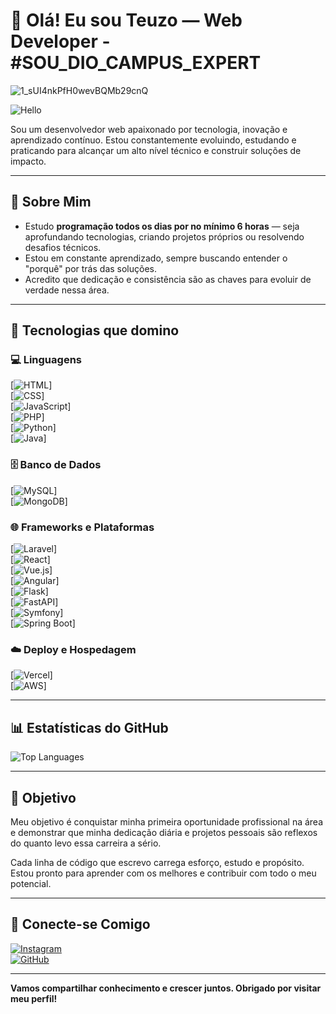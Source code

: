 # 👋 Olá! Eu sou Teuzo — Web Developer - #SOU_DIO_CAMPUS_EXPERT


![1_sUI4nkPfH0wevBQMb29cnQ](https://github.com/user-attachments/assets/37ce95f3-6cd9-4452-b5c1-9ccba9caf84c)







![Hello](https://i.pinimg.com/originals/21/11/61/21116158daaeb1459b4ec0758505e1ad.gif)

Sou um desenvolvedor web apaixonado por tecnologia, inovação e aprendizado contínuo. Estou constantemente evoluindo, estudando e praticando para alcançar um alto nível técnico e construir soluções de impacto.

---

## 🧠 Sobre Mim

- Estudo **programação todos os dias por no mínimo 6 horas** — seja aprofundando tecnologias, criando projetos próprios ou resolvendo desafios técnicos.
- Estou em constante aprendizado, sempre buscando entender o "porquê" por trás das soluções.
- Acredito que dedicação e consistência são as chaves para evoluir de verdade nessa área.

---

## 🚀 Tecnologias que domino

### 💻 Linguagens

[![HTML](https://img.shields.io/badge/HTML5-E34F26?style=for-the-badge&logo=html5&logoColor=white)]  
[![CSS](https://img.shields.io/badge/CSS3-1572B6?style=for-the-badge&logo=css3&logoColor=white)]  
[![JavaScript](https://img.shields.io/badge/JavaScript-F7DF1E?style=for-the-badge&logo=javascript&logoColor=black)]  
[![PHP](https://img.shields.io/badge/PHP-777BB4?style=for-the-badge&logo=php&logoColor=white)]  
[![Python](https://img.shields.io/badge/Python-3776AB?style=for-the-badge&logo=python&logoColor=white)]  
[![Java](https://img.shields.io/badge/Java-007396?style=for-the-badge&logo=java&logoColor=white)]  

### 🗄️ Banco de Dados

[![MySQL](https://img.shields.io/badge/MySQL-4479A1?style=for-the-badge&logo=mysql&logoColor=white)]  
[![MongoDB](https://img.shields.io/badge/MongoDB-47A248?style=for-the-badge&logo=mongodb&logoColor=white)]  

### 🌐 Frameworks e Plataformas

[![Laravel](https://img.shields.io/badge/Laravel-FF2D20?style=for-the-badge&logo=laravel&logoColor=white)]  
[![React](https://img.shields.io/badge/React-61DAFB?style=for-the-badge&logo=react&logoColor=black)]  
[![Vue.js](https://img.shields.io/badge/Vue.js-35495E?style=for-the-badge&logo=vue.js&logoColor=4FC08D)]  
[![Angular](https://img.shields.io/badge/Angular-DD0031?style=for-the-badge&logo=angular&logoColor=white)]  
[![Flask](https://img.shields.io/badge/Flask-000000?style=for-the-badge&logo=flask&logoColor=white)]  
[![FastAPI](https://img.shields.io/badge/FastAPI-009688?style=for-the-badge&logo=fastapi&logoColor=white)]  
[![Symfony](https://img.shields.io/badge/Symfony-000000?style=for-the-badge&logo=symfony&logoColor=white)]  
[![Spring Boot](https://img.shields.io/badge/Spring%20Boot-6DB33F?style=for-the-badge&logo=spring-boot&logoColor=white)]  

### ☁️ Deploy e Hospedagem

[![Vercel](https://img.shields.io/badge/Vercel-000000?style=for-the-badge&logo=vercel&logoColor=white)]  
[![AWS](https://img.shields.io/badge/AWS-232F3E?style=for-the-badge&logo=amazon-aws&logoColor=white)]  

---

## 📊 Estatísticas do GitHub

![Top Languages](https://github-readme-stats.vercel.app/api/top-langs/?username=teuzowebdeveloper9&layout=compact&theme=radical)




---

## 🎯 Objetivo

Meu objetivo é conquistar minha primeira oportunidade profissional na área e demonstrar que minha dedicação diária e projetos pessoais são reflexos do quanto levo essa carreira a sério.

Cada linha de código que escrevo carrega esforço, estudo e propósito. Estou pronto para aprender com os melhores e contribuir com todo o meu potencial.

---

## 🤝 Conecte-se Comigo

[![Instagram](https://img.shields.io/badge/Instagram-E4405F?style=for-the-badge&logo=instagram&logoColor=white)]()  
[![GitHub](https://img.shields.io/badge/GitHub-black?style=for-the-badge&logo=github)](https://github.com/teuzowebdeveloper9)

---

**Vamos compartilhar conhecimento e crescer juntos. Obrigado por visitar meu perfil!**
